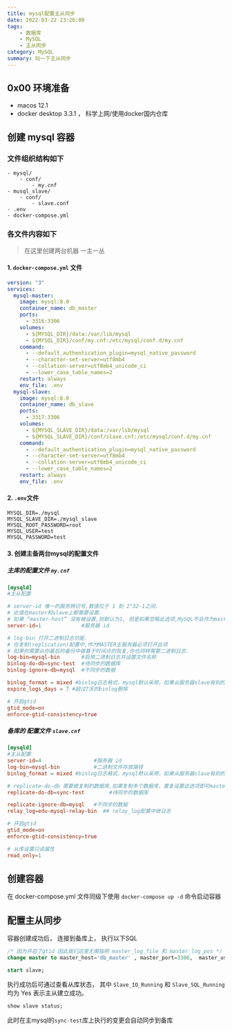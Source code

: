 ```yaml
---
title: mysql配置主从同步
date: 2022-03-22 23:26:00
tags: 
    - 数据库 
    - MySQL
    - 主从同步
category: MySQL
summary: 玩一下主从同步
---
```


## 0x00 环境准备
* macos 12.1
* docker desktop 3.3.1 ， 科学上网/使用docker国内仓库

## 创建 mysql 容器
### 文件组织结构如下
```
- mysql/
    - conf/
        - my.cnf
- musql_slave/
    - conf/
        - slave.conf
- .env
- docker-compose.yml
```


### 各文件内容如下
> 在这里创建两台机器 一主一丛
#### 1. `docker-compose.yml` 文件
```yml
version: "3"
services: 
  mysql-master:
    image: mysql:8.0
    container_name: db_master
    ports:
      - 3316:3306
    volumes:
      - ${MYSQL_DIR}/data:/var/lib/mysql
      - ${MYSQL_DIR}/conf/my.cnf:/etc/mysql/conf.d/my.cnf
    command:
      - --default_authentication_plugin=mysql_native_password
      - --character-set-server=utf8mb4
      - --collation-server=utf8mb4_unicode_ci
      - --lower_case_table_names=2
    restart: always 
    env_file: .env
  mysql-slave:
    image: mysql:8.0
    container_name: db_slave
    ports:
      - 3317:3306
    volumes:
      - ${MYSQL_SLAVE_DIR}/data:/var/lib/mysql
      - ${MYSQL_SLAVE_DIR}/conf/slave.cnf:/etc/mysql/conf.d/my.cnf
    command:
      - --default_authentication_plugin=mysql_native_password
      - --character-set-server=utf8mb4
      - --collation-server=utf8mb4_unicode_ci
      - --lower_case_table_names=2
    restart: always 
    env_file: .env
```

#### 2. `.env`文件
```env
MYSQL_DIR=./mysql
MYSQL_SLAVE_DIR=./mysql_slave
MYSQL_ROOT_PASSWORD=root
MYSQL_USER=test
MYSQL_PASSWORD=test
```
#### 3. 创建主备两台mysql的配置文件
##### 主库的配置文件 `my.cnf`
```cnf
[mysqld]
#主从配置

# server-id 唯一的服务辨识号,数值位于 1 到 2^32-1之间.
# 此值在master和slave上都需要设置.
# 如果 “master-host” 没有被设置,则默认为1, 但是如果忽略此选项,MySQL不会作为master生效.
server-id=1             #服务器 id 

# log-bin 打开二进制日志功能.                                                                               
# 在复制(replication)配置中,作为MASTER主服务器必须打开此项                                                   
# 如果你需要从你最后的备份中做基于时间点的恢复,你也同样需要二进制日志. 
log-bin=mysql-bin       #启用二进制日志并设置文件名称
binlog-do-db=sync-test  #待同步的数据库
binlog-ignore-db=mysql  #不同步的数据

binlog_format = mixed #binlog日志格式，mysql默认采用，如果从服务器slave有别的slave要复制那么该slave也需要这一项 
expire_logs_days = 7 #超过7天的binlog删除 

# 开启gtid
gtid_mode=on
enforce-gtid-consistency=true
```

##### 备库的 配置文件 `slave.cnf`
```cnf
[mysqld]
#主从配置
server-id=4                 #服务器 id 
log-bin=mysql-bin           #二进制文件存放路径
binlog_format = mixed #binlog日志格式，mysql默认采用，如果从服务器slave有别的slave要复制那么该slave也需要这一项 

# replicate-do-db 需要做复制的数据库,如果复制多个数据库，重复设置这选项即可master上不需要此项，slave上需要  
replicate-do-db=sync-test        #待同步的数据库

replicate-ignore-db=mysql   #不同步的数据
relay_log=edu-mysql-relay-bin  ## relay_log配置中继日志

# 开启gtid
gtid_mode=on
enforce-gtid-consistency=true

# 从库设置只读属性
read_only=1
```

## 创建容器
在 docker-compose.yml 文件同级下使用 `docker-compose up -d` 命令启动容器

## 配置主从同步
容器创建成功后， 连接到备库上， 执行以下SQL
```SQL
/* 因为开启了gtid 因此我们这里无需指明 master_log_file 和 master_log_pos */
change master to master_host='db_master' , master_port=3306,  master_user='root', master_password='root',  master_auto_position = 1;

start slave;
```

执行成功后可通过查看从库状态， 其中 `Slave_IO_Running` 和 `Slave_SQL_Running` 均为 Yes 表示主从建立成功。
```SQL
show slave status;
```

此时在主mysql的`sync-test`库上执行的变更会自动同步到备库